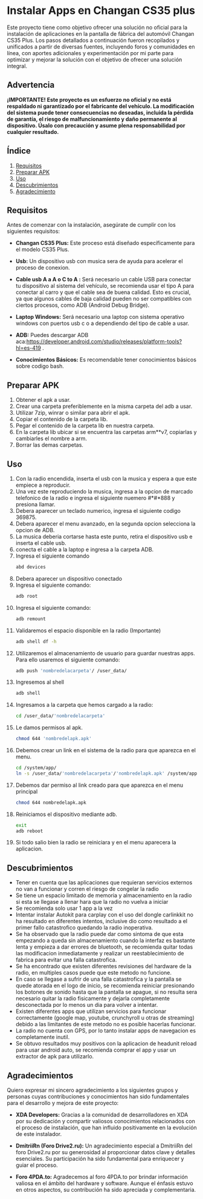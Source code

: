 # Instalar Apps en Changan CS35 plus

Este proyecto tiene como objetivo ofrecer una solución no oficial para la instalación de aplicaciones en la pantalla de fábrica del automóvil Changan CS35 Plus. Los pasos detallados a continuación fueron recopilados y unificados a partir de diversas fuentes, incluyendo foros y comunidades en línea, con aportes adicionales y experimentación por mi parte para optimizar y mejorar la solución con el objetivo de ofrecer una solución integral.

## Advertencia

**¡IMPORTANTE! Este proyecto es un esfuerzo no oficial y no está respaldado ni garantizado por el fabricante del vehículo. La modificación del sistema puede tener consecuencias no deseadas, incluida la pérdida de garantía, el riesgo de malfuncionamiento y daño permanente al dispositivo. Úsalo con precaución y asume plena responsabilidad por cualquier resultado.**


## Índice

1. [Requisitos](#requisitos)
2. [Preparar APK](#prepararapk)
3. [Uso](#uso)
4. [Descubrimientos](#descubrimientos)
5. [Agradecimiento](#agradecimientos)

## Requisitos

Antes de comenzar con la instalación, asegúrate de cumplir con los siguientes requisitos:

- **Changan CS35 Plus:** Este proceso está diseñado específicamente para el modelo CS35 Plus.
  
- **Usb:** Un dispositivo usb con musica sera de ayuda para acelerar el proceso de conexion. 
  
- **Cable usb A a A o C to A :** Será necesario un cable USB para conectar tu dispositivo al sistema del vehículo, se recomienda usar el tipo A para conectar al carro y que el cable sea de buena calidad. Esto es crucial, ya que algunos cables de baja calidad pueden no ser compatibles con ciertos procesos, como ADB (Android Debug Bridge).

- **Laptop Windows:** Será necesario una laptop con sistema operativo windows con puertos usb c o a dependiendo del tipo de cable a usar.

- **ADB:** Puedes descargar ADB aca:https://developer.android.com/studio/releases/platform-tools?hl=es-419 .

- **Conocimientos Básicos:** Es recomendable tener conocimientos básicos sobre codigo bash.

## Preparar APK
1. Obtener el apk a usar.
2. Crear una carpeta preferiblemente en la misma carpeta del adb a usar.
3. Utilizar 7zip, winrar o similar para abrir el apk.
4. Copiar el contenido de la carpeta lib.
5. Pegar el contenido de la carpeta lib en nuestra carpeta.
6. En la carpeta lib ubicar si se encuentra las carpetas arm**v7, copiarlas y cambiarles el nombre a arm.
7. Borrar las demas carpetas.


## Uso

1. Con la radio encendida, inserta el usb con la musica y espera a que este empiece a reproducir.
2. Una vez este reproduciendo la musica, ingresa a la opcion de marcado telefonico de la radio e ingresa el siguiente nuemero #*#*888 y presiona llamar.
3. Debera aparecer un teclado numerico, ingresa el siguiente codigo 369875.
4. Debera aparecer el menu avanzado, en la segunda opcion selecciona la opcion de ADB.
5. La musica deberia cortarse hasta este punto, retira el dispositivo usb e inserta el cable usb.
6. conecta el cable a la laptop e ingresa a la carpeta ADB.
7. Ingresa el siguiente comando
   ```bash
   abd devices
8. Debera aparecer un dispositivo conectado
9. Ingresa el siguiente comando:
    ```bash
    adb root
10. Ingresa el siguiente comando:
    ```bash
    adb remount
11. Validaremos el espacio disponible en la radio (Importante)
    ```bash
    adb shell df -h
11. Utilizaremos el almacenamiento de usuario para guardar nuestras apps. Para ello usaremos el siguiente comando:
    ```bash
    adb push 'nombredelacarpeta'/ /user_data/
12. Ingresemos al shell
    ```bash
    adb shell
13. Ingresamos a la carpeta que hemos cargado a la radio:
    ```bash
    cd /user_data/'nombredelacarpeta'
14. Le damos permisos al apk.
    ```bash
    chmod 644 'nombredelapk.apk'
15. Debemos crear un link en el sistema de la radio para que aparezca en el menu.
    ```bash
    cd /system/app/
    ln -s /user_data/'nombredelacarpeta'/'nombredelapk.apk' /system/app/
16. Debemos dar permiso al link creado para que aparezca en el menu principal
    ```bash
    chmod 644 nombredelapk.apk
17. Reiniciamos el dispositivo mediante adb.
    ```bash
    exit
    adb reboot
18. Si todo salio bien la radio se reiniciara y en el menu aparecera la aplicacion.


## Descubrimientos

- Tener en cuenta que las aplicaciones que requieran servicios externos no van a funcionar y corren el riesgo de congelar la radio
- Se tiene un espacio limitado de memoria y almacenamiento en la radio si esta se llegase a llenar hara que la radio no vuelva a iniciar
- Se recomienda solo usar 1 app a la vez
- Intentar instalar Autokit para carplay con el uso del dongle carlinkkit no ha resultado en diferentes intentos, inclusive dio como resultado a el primer fallo catastrofico quedando la radio inoperativa.
- Se ha observado que la radio puede dar como sintoma de que esta empezando a queda sin almacenamiento cuando la interfaz es bastante lenta y empieza a dar errores de bluetooth, se recomienda quitar todas las modificacion inmediatamente y realizar un reestablecimiento de fabrica para evitar una falla catastrofica.
- Se ha encontrado que existen diferentes revisiones del hardware de la radio, en multiples casos puede que este metodo no funcione.
- En caso se llegase a sufrir de una falla catastrofica y la pantalla se quede atorada en el logo de inicio, se recomienda reiniciar presionando los botones de sonido hasta que la pantalla se apague, si no resulta sera necesario quitar la radio fisicamente y dejarla completamente desconectada por lo menos un dia para volver a intentar.
- Existen diferentes apps que utilizan servicios para funcionar correctamente (google map, youtube, crunchyroll u otras de streaming) debido a las limitantes de este metodo no es posible hacerlas funcionar.
- La radio no cuenta con GPS, por lo tanto instalar apps de navegacion es completamente inutil.
- Se obtuvo resultados muy positivos con la aplicacion de headunit reload para usar android auto, se recomienda comprar el app y usar un extractor de apk para utilizarlo.

## Agradecimientos

Quiero expresar mi sincero agradecimiento a los siguientes grupos y personas cuyas contribuciones y conocimientos han sido fundamentales para el desarrollo y mejora de este proyecto:

- **XDA Developers:**
  Gracias a la comunidad de desarrolladores en XDA por su dedicación y compartir valiosos conocimientos relacionados con el proceso de instalación, que han influido positivamente en la evolución de este instalador.

- **DmitriiRn (Foro Drive2.ru):**
  Un agradecimiento especial a DmitriiRn del foro Drive2.ru por su generosidad al proporcionar datos clave y detalles esenciales. Su participación ha sido fundamental para enriquecer y guiar el proceso.

- **Foro 4PDA.to:**
  Agradecemos al foro 4PDA.to por brindar información valiosa en el ámbito del hardware y software. Aunque el énfasis estuvo en otros aspectos, su contribución ha sido apreciada y complementaria.

